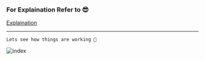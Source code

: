 ### For Explaination Refer to 😎
[Explaination](https://github.com/AmanBhatnagar12/RustEX/blob/main/Beginner/add_two/src/explaination.md) 




--- 
```
Lets see how things are working 👀
```
![index](https://user-images.githubusercontent.com/93813737/159217840-ef0a6744-f57f-4b4b-9e44-58a9f1aeb13f.jpeg)
 
